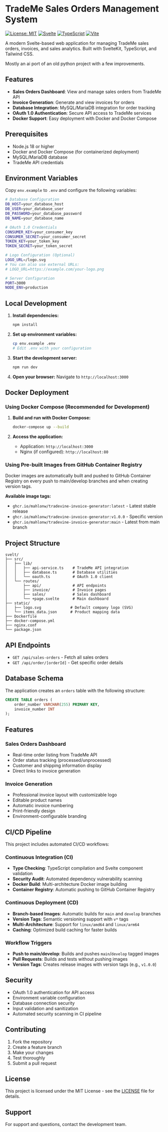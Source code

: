 # TradeMe Sales Orders Management System

[![License: MIT](https://img.shields.io/badge/License-MIT-yellow.svg)](https://opensource.org/licenses/MIT)
[![Svelte](https://img.shields.io/badge/Svelte-4.2.0-orange.svg)](https://svelte.dev/)
[![TypeScript](https://img.shields.io/badge/TypeScript-5.0.0-blue.svg)](https://www.typescriptlang.org/)
[![Vite](https://img.shields.io/badge/Vite-5.0.0-646CFF.svg)](https://vitejs.dev/)

A modern Svelte-based web application for managing TradeMe sales orders, invoices, and sales analytics. Built with SvelteKit, TypeScript, and Tailwind CSS.

Mostly an ai port of an old python project with a few improvements.

## Features

- **Sales Orders Dashboard**: View and manage sales orders from TradeMe API
- **Invoice Generation**: Generate and view invoices for orders
- **Database Integration**: MySQL/MariaDB integration for order tracking
- **OAuth 1.0 Authentication**: Secure API access to TradeMe services
- **Docker Support**: Easy deployment with Docker and Docker Compose

## Prerequisites

- Node.js 18 or higher
- Docker and Docker Compose (for containerized deployment)
- MySQL/MariaDB database
- TradeMe API credentials

## Environment Variables

Copy `env.example` to `.env` and configure the following variables:

```bash
# Database Configuration
DB_HOST=your_database_host
DB_USER=your_database_user
DB_PASSWORD=your_database_password
DB_NAME=your_database_name

# OAuth 1.0 Credentials
CONSUMER_KEY=your_consumer_key
CONSUMER_SECRET=your_consumer_secret
TOKEN_KEY=your_token_key
TOKEN_SECRET=your_token_secret

# Logo Configuration (Optional)
LOGO_URL=/logo.svg
# You can also use external URLs:
# LOGO_URL=https://example.com/your-logo.png

# Server Configuration
PORT=3000
NODE_ENV=production
```

## Local Development

1. **Install dependencies:**
   ```bash
   npm install
   ```

2. **Set up environment variables:**
   ```bash
   cp env.example .env
   # Edit .env with your configuration
   ```

3. **Start the development server:**
   ```bash
   npm run dev
   ```

4. **Open your browser:**
   Navigate to `http://localhost:3000`

## Docker Deployment

### Using Docker Compose (Recommended for Development)

1. **Build and run with Docker Compose:**
   ```bash
   docker-compose up --build
   ```

2. **Access the application:**
   - Application: `http://localhost:3000`
   - Nginx (if configured): `http://localhost:80`

### Using Pre-built Images from GitHub Container Registry

Docker images are automatically built and pushed to GitHub Container Registry on every push to main/develop branches and when creating version tags.

**Available image tags:**
- `ghcr.io/mahlonw/tradevine-invoice-generator:latest` - Latest stable release
- `ghcr.io/mahlonw/tradevine-invoice-generator:v1.0.0` - Specific version
- `ghcr.io/mahlonw/tradevine-invoice-generator:main` - Latest from main branch

## Project Structure

```
svelt/
├── src/
│   ├── lib/
│   │   ├── api-service.ts    # TradeMe API integration
│   │   ├── database.ts       # Database utilities
│   │   └── oauth.ts          # OAuth 1.0 client
│   └── routes/
│       ├── api/              # API endpoints
│       ├── invoice/          # Invoice pages
│       ├── sales/            # Sales dashboard
│       └── +page.svelte      # Main dashboard
├── static/
│   ├── logo.svg             # Default company logo (SVG)
│   └── items_data.json      # Product mapping data
├── Dockerfile
├── docker-compose.yml
├── nginx.conf
└── package.json
```

## API Endpoints

- `GET /api/sales-orders` - Fetch all sales orders
- `GET /api/order/[orderId]` - Get specific order details

## Database Schema

The application creates an `orders` table with the following structure:

```sql
CREATE TABLE orders (
    order_number VARCHAR(255) PRIMARY KEY,
    invoice_number INT
);
```

## Features

### Sales Orders Dashboard
- Real-time order listing from TradeMe API
- Order status tracking (processed/unprocessed)
- Customer and shipping information display
- Direct links to invoice generation

### Invoice Generation
- Professional invoice layout with customizable logo
- Editable product names
- Automatic invoice numbering
- Print-friendly design
- Environment-configurable branding

## CI/CD Pipeline

This project includes automated CI/CD workflows:

### Continuous Integration (CI)
- **Type Checking**: TypeScript compilation and Svelte component validation
- **Security Audit**: Automated dependency vulnerability scanning
- **Docker Build**: Multi-architecture Docker image building
- **Container Registry**: Automatic pushing to GitHub Container Registry

### Continuous Deployment (CD)
- **Branch-based Images**: Automatic builds for `main` and `develop` branches
- **Version Tags**: Semantic versioning support with `v*` tags
- **Multi-Architecture**: Support for `linux/amd64` and `linux/arm64`
- **Caching**: Optimized build caching for faster builds

### Workflow Triggers
- **Push to main/develop**: Builds and pushes `main`/`develop` tagged images
- **Pull Requests**: Builds and tests without pushing images
- **Version Tags**: Creates release images with version tags (e.g., `v1.0.0`)

## Security

- OAuth 1.0 authentication for API access
- Environment variable configuration
- Database connection security
- Input validation and sanitization
- Automated security scanning in CI pipeline

## Contributing

1. Fork the repository
2. Create a feature branch
3. Make your changes
4. Test thoroughly
5. Submit a pull request

## License

This project is licensed under the MIT License - see the [LICENSE](LICENSE) file for details.

## Support

For support and questions, contact the development team.
